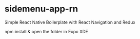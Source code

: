 # sidemenu-app-rn
Simple React Native Boilerplate with React Navigation and Redux

npm install & open the folder in Expo XDE
